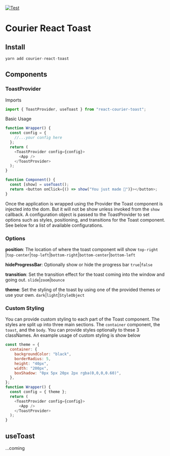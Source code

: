 [![Test](https://github.com/trycourier/courier-react-toast/actions/workflows/test.yml/badge.svg)](https://github.com/trycourier/courier-react-toast/actions/workflows/test.yml)

# Courier React Toast

## Install

```js
yarn add courier-react-toast
```

## Components

### ToastProvider

Imports

```js
import { ToastProvider, useToast } from "react-courier-toast";
```

Basic Usage

```js
function Wrapper() {
  const config = {
    //...your config here
  };
  return (
    <ToastProvider config={config}>
      <App />
    </ToastProvider>
  );
}
```

```js
function Component() {
  const [show] = useToast();
  return <button onClick={() => show("You just made 🍞")}></button>;
}
```

Once the application is wrapped using the Provider the Toast component is injected into the dom. But it will not be show unless invoked from the `show` callback.
A configuration object is passed to the ToastProvider to set options such as styles, positioning, and transitions for the Toast component. See below for a list of available configurations.

### Options

**position**:
The location of where the toast component will show
`top-right` |`top-center`|`top-left`|`bottom-right`|`bottom-center`|`bottom-left`

**hideProgressBar**:
Optionally show or hide the progress bar
`true`|`false`

**transition**:
Set the transition effect for the toast coming into the window and going out.
`slide`|`zoom`|`bounce`

**theme**:
Set the styling of the toast by using one of the provided themes or use your own.
`dark`|`light`|`StyleObject`

### Custom Styling

You can provide custom styling to each part of the Toast component. The styles are split up into three main sections. The `container` component, the `toast`, and the `body`. You can provide styles optionally to these 3 classNames. An example usage of custom styling is show below

```js
const theme = {
  container: {
    backgroundColor: "black",
    borderRadius: 5,
    height: "40px",
    width: "200px",
    boxShadow: "0px 5px 20px 2px rgba(0,0,0,0.60)",
  },
};
function Wrapper() {
  const config = { theme };
  return (
    <ToastProvider config={config}>
      <App />
    </ToastProvider>
  );
}
```

## useToast

...coming
